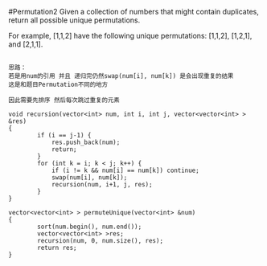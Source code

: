 #Permutation2
Given a collection of numbers that might contain duplicates, return all possible unique permutations.

For example,
[1,1,2] have the following unique permutations:
[1,1,2], [1,2,1], and [2,1,1].



```

思路：
若是用num的引用 并且 递归完仍然swap(num[i], num[k]) 是会出现重复的结果
这是和题目Permutation不同的地方

因此需要先排序 然后每次跳过重复的元素

void recursion(vector<int> num, int i, int j, vector<vector<int> > &res) 
{
        if (i == j-1) {
            res.push_back(num);
            return;
        }
        for (int k = i; k < j; k++) {
            if (i != k && num[i] == num[k]) continue;
            swap(num[i], num[k]);
            recursion(num, i+1, j, res);
        }
}

vector<vector<int> > permuteUnique(vector<int> &num) 
{
        sort(num.begin(), num.end());
        vector<vector<int> >res;
        recursion(num, 0, num.size(), res);
        return res;
}
```